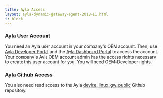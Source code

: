 ```yaml
---
title: Ayla Access
layout: ayla-dynamic-gateway-agent-2018-11.html
i: block
---
```


### Ayla User Account

You need an Ayla user account in your company's OEM account. Then, use [Ayla Developer Portal](/content/ayla-developer-portal/) and the [Ayla Dashboard Portal](/content/ayla-dashboard-portal/) to access the account. Your company's Ayla OEM account admin has the access rights necessary to create this user account for you. You will need OEM::Developer rights.

### Ayla Github Access

You also need read access to the Ayla [device_linux_gw_public](https://github.com/AylaNetworks/device_linux_gw_public) Github repository.

